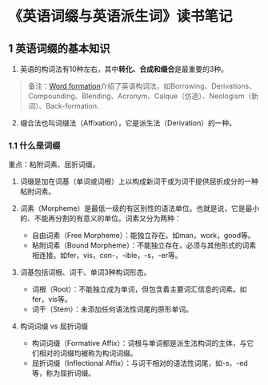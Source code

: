 # 《英语词缀与英语派生词》读书笔记

## 1 英语词缀的基本知识

1. 英语的构词法有10种左右，其中**转化、合成和缀合**是最重要的3种。

> 备注：[Word formation](https://en.wikipedia.org/wiki/Word_formation)介绍了英语构词法，如Borrowing、Derivations、Compounding、Blending、Acronym、Calque（仿造）、Neologism（新词）、Back-formation.

2. 缀合法也叫词缀法（Affixation），它是派生法（Derivation）的一种。

### 1.1 什么是词缀

重点：粘附词素、屈折词缀。

1. 词缀是加在词基（单词或词根）上以构成新词干或为词干提供屈折成分的一种粘附词素。

2. 词素（Morpheme）是最低一级的有区别性的语法单位。也就是说，它是最小的、不能再分割的有意义的单位。词素又分为两种：
    - 自由词素（Free Morpheme）：能独立存在。如man，work，good等。
    - 粘附词素（Bound Morpheme）：不能独立存在，必须与其他形式的词素相连接。如fer，vis，con-，-ible，-s，-er等。

3. 词基包括词根、词干、单词3种构词形态。
    - 词根（Root）：不能独立成为单词，但包含着主要词汇信息的词素。如fer，vis等。
    - 词干（Stem）：未添加任何语法性词尾的原形单词。

4. 构词词缀 vs 屈折词缀
    - 构词词缀（Formative Affix）：词根与单词都是派生法构词的主体，与它们相对的词缀均被称为构词词缀。
    - 屈折词缀（Inflectional Affix）：与词干相对的语法性词尾，如-s，-ed等，称为屈折词缀。
